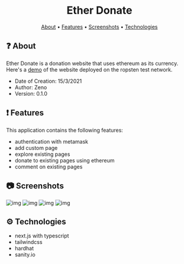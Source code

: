 <h1 align="center">
  <br>
  Ether Donate
  <br>
</h1>

<p align="center">
  <a href="#-about">About</a>
  •
  <a href="#-features">Features</a>
  •
  <a href="#-screenshots">Screenshots</a>
  •
  <a href="#%EF%B8%8F-technologies">Technologies</a>
</p>

## ❓ About
Ether Donate is a donation website that uses ethereum as its currency. Here's a <a href="https://wordle-with-a-twist.netlify.app/" target="_blank">demo</a> of the website deployed on the ropsten test network.
- Date of Creation: 15/3/2021
- Author: Zeno
- Version: 0.1.0

## ❗ Features
This application contains the following features:
- authentication with metamask
- add custom page
- explore existing pages
- donate to existing pages using ethereum
- comment on existing pages

## 📷 Screenshots
![img](https://i.imgur.com/mLpdMnK.png)
![img](https://i.imgur.com/egNJKUX.png)
![img](https://i.imgur.com/CY8jiIU.png)
![img](https://i.imgur.com/Lvry64A.png)

## ⚙️ Technologies
- next.js with typescript
- tailwindcss
- hardhat
- sanity.io
